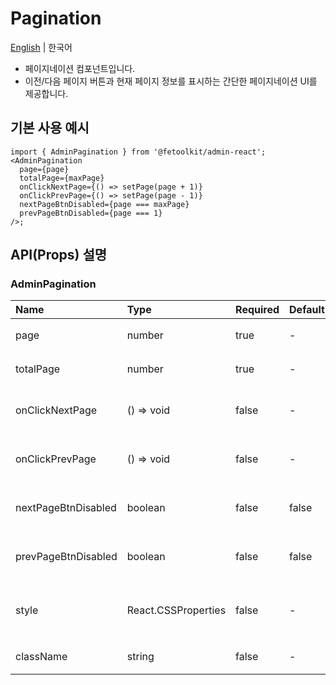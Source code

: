 # Pagination

[English](../en/component_pagination.md) | 한국어

- 페이지네이션 컴포넌트입니다.
- 이전/다음 페이지 버튼과 현재 페이지 정보를 표시하는 간단한 페이지네이션 UI를 제공합니다.

## 기본 사용 예시

```tsx
import { AdminPagination } from '@fetoolkit/admin-react';
<AdminPagination
  page={page}
  totalPage={maxPage}
  onClickNextPage={() => setPage(page + 1)}
  onClickPrevPage={() => setPage(page - 1)}
  nextPageBtnDisabled={page === maxPage}
  prevPageBtnDisabled={page === 1}
/>;
```

## API(Props) 설명

### AdminPagination

| Name                | Type                | Required | Default | Description                                   |
| :------------------ | :------------------ | :------- | :------ | :-------------------------------------------- |
| page                | number              | true     | -       | 현재 페이지 번호                              |
| totalPage           | number              | true     | -       | 전체 페이지 수                                |
| onClickNextPage     | () => void          | false    | -       | 다음 페이지 버튼 클릭 이벤트 메서드           |
| onClickPrevPage     | () => void          | false    | -       | 이전 페이지 버튼 클릭 이벤트 메서드           |
| nextPageBtnDisabled | boolean             | false    | false   | 다음 페이지 버튼 비활성화 여부                |
| prevPageBtnDisabled | boolean             | false    | false   | 이전 페이지 버튼 비활성화 여부                |
| style               | React.CSSProperties | false    | -       | 스타일 선언 <br> - React `style` props와 동일 |
| className           | string              | false    | -       | CSS 클래스명                                  |
